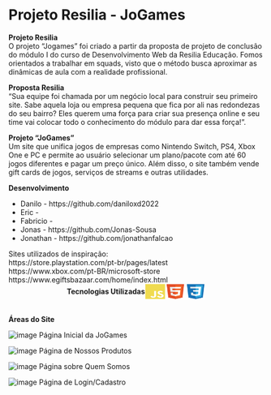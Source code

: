 # Projeto Resilia - JoGames

<b>Projeto Resilia</b><br/>
O projeto “Jogames” foi criado a partir da proposta de projeto de conclusão do módulo I do curso de Desenvolvimento Web da Resilia Educação. 
Fomos orientados a trabalhar em squads, visto que o método busca aproximar as dinâmicas de aula com a realidade profissional.</br>

<b>Proposta Resilia</b><br/>
“Sua equipe foi chamada por um negócio local para construir seu primeiro site. Sabe aquela loja ou empresa pequena que fica por ali nas redondezas do seu 
bairro? Eles querem uma força para criar sua presença online e seu time vai colocar todo o conhecimento do módulo para dar essa força!”.<br/>

<b>Projeto “JoGames”</b><br/>
Um site que unifica jogos de empresas como Nintendo Switch, PS4, Xbox One e PC e permite ao usuário selecionar um plano/pacote com até 60 jogos diferentes 
e pagar um preço único. Além disso, o site também vende gift cards de jogos, serviços de streams e outras utilidades.<br/>

<b>Desenvolvimento</b><br/>
<ul>
<li>Danilo - https://github.com/daniloxd2022</li>
<li>Eric - </li>
<li>Fabricio -</li>
<li>Jonas - https://github.com/Jonas-Sousa</li>
<li>Jonathan - https://github.com/jonathanfalcao</li>
</ul>
Sites utilizados de inspiração:<br/>
https://store.playstation.com/pt-br/pages/latest<br/>
https://www.xbox.com/pt-BR/microsoft-store<br/>
https://www.egiftsbazaar.com/home/index.html

<div style="display: flex; align-items: center; justify-content: center;"><br>
<b>Tecnologias Utilizadas</b><br/>
  <img align="center" alt="JavaScript" height="30" width="40" src="https://raw.githubusercontent.com/devicons/devicon/master/icons/javascript/javascript-plain.svg">
  <img align="center" alt="HTML" height="30" width="40" src="https://raw.githubusercontent.com/devicons/devicon/master/icons/html5/html5-original.svg">
  <img align="center" alt="CSS" height="30" width="40" src="https://raw.githubusercontent.com/devicons/devicon/master/icons/css3/css3-original.svg">
</div><br/>

<b>Áreas do Site</b><br/>


![image](https://user-images.githubusercontent.com/112404942/193150851-8eed2ead-e34e-4e0d-9861-d49ee9a50103.png)
Página Inicial da JoGames

![image](https://user-images.githubusercontent.com/112404942/193151152-818d2cfe-bb16-4b50-a80f-0511b502c372.png)
Página de Nossos Produtos

![image](https://user-images.githubusercontent.com/112404942/193151364-146ed7dc-e53c-4852-a25b-d1c24940cb74.png)
Página sobre Quem Somos

![image](https://user-images.githubusercontent.com/112404942/193151491-3f656a9c-1720-4287-ae54-bbea236b8aff.png)
Página de Login/Cadastro

